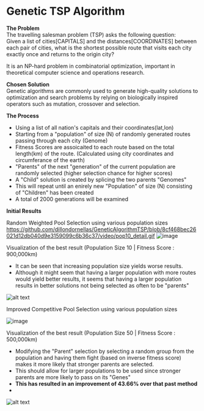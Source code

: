 # Genetic TSP Algorithm

**The Problem**  
The travelling salesman problem (TSP) asks the following question:  
Given a list of cities[CAPITALS] and the distances[COORDINATES] between each pair of cities, what is the shortest possible route that visits each city exactly once and returns to the origin city?  

It is an NP-hard problem in combinatorial optimization, important in theoretical computer science and operations research.  

**Chosen Solution**  
Genetic algorithms are commonly used to generate high-quality solutions to optimization and search problems by relying on biologically inspired operators such as mutation, crossover and selection.

**The Process**  
- Using a list of all nation's capitals and their coordinates(lat,lon)  
- Starting from a "population" of size (N) of randomly generated routes passing through each city (Genome)  
- Fitness Scores are assoicaited to each route based on the total length(km) of the route. (Calculated using city coordinates and circumferance of the earth)  
- "Parents" of the next "generation" of the current population are randomly selected (higher selection chance for higher scores)  
- A "Child" solution is created by splicing the two parents "Genomes"  
- This will repeat until an enirely new "Population" of size (N) consisting of "Children" has been created
- A total of 2000 generations will be examined

**Initial Results** 

Random Weighted Pool Selection using various population sizes
https://github.com/dillondornellas/GeneticAlgorithmTSP/blob/8cf468bec26021d12db040d9e3159099c6b36c37/video/pop10_detail.gif
![image](https://user-images.githubusercontent.com/59612532/128558027-7501d013-563d-4a76-933c-ccd1c96e187c.png)

Visualization of the best result (Population Size 10 | Fitness Score : 900,000km) 
- It can be seen that increasing population size yields worse results.
- Although it might seem that having a larger population with more routes would yield better results, it seems that having a larger population results in better solutions not being selected as often to be "parents" 

![alt text](https://github.com/dillondornellas/GeneticAlgorithmTSP/blob/8cf468bec26021d12db040d9e3159099c6b36c37/video/pop10_detail.gif?raw=true)

Improved Competitive Pool Selection using various population sizes

![image](https://user-images.githubusercontent.com/59612532/128561729-ab77676a-101f-4189-ae16-c1498087d411.png)

Visualization of the best result (Population Size 50 | Fitness Score : 500,000km) 
- Modifying the "Parent" selection by selecting a random group from the population and having them fight (based on inverse fitness score) makes it more likely that stronger parents are selected.
- This should allow for larger populations to be used since stronger parents are more likely to pass on its "Genes" 
- **This has resulted in an improvement of 43.66% over that past method**  
- 
![alt text](https://github.com/dillondornellas/GeneticAlgorithmTSP/blob/8cf468bec26021d12db040d9e3159099c6b36c37/video/pop50.gif?raw=true)


